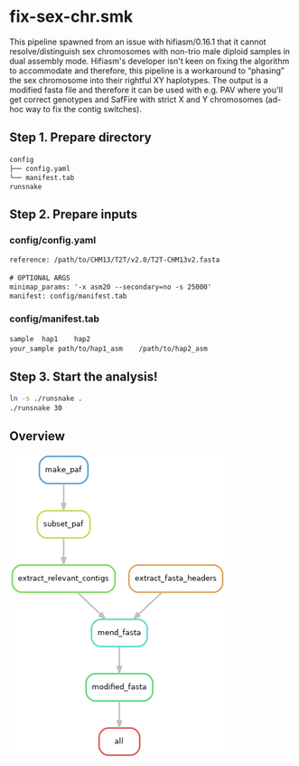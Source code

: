 # fix-sex-chr.smk
This pipeline spawned from an issue with hifiasm/0.16.1 that it cannot resolve/distinguish sex chromosomes with non-trio male diploid samples in dual assembly mode. Hifiasm's developer isn't keen on fixing the algorithm to accommodate and therefore, this pipeline is a workaround to “phasing” the sex chromosome into their rightful XY haplotypes. The output is a modified fasta file and therefore it can be used with e.g. PAV where you'll get correct genotypes and SafFire with strict X and Y chromosomes (ad-hoc way to fix the contig switches).
## Step 1. Prepare directory
```
config
├── config.yaml
└── manifest.tab
runsnake
```
## Step 2. Prepare inputs
### config/config.yaml
```
reference: /path/to/CHM13/T2T/v2.0/T2T-CHM13v2.fasta

# OPTIONAL ARGS
minimap_params: '-x asm20 --secondary=no -s 25000'
manifest: config/manifest.tab
```
### config/manifest.tab
```bash
sample  hap1    hap2
your_sample path/to/hap1_asm    /path/to/hap2_asm
```
## Step 3. Start the analysis!
```bash
ln -s ./runsnake .
./runsnake 30
```
## Overview
![pipeline vector](https://github.com/projectoriented/fix-sex-chrom/blob/main/dag.png)